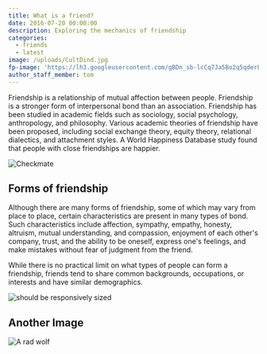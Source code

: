 ```yaml
---
title: What is a friend?
date: 2016-07-20 00:00:00
description: Exploring the mechanics of friendship
categories:
  - friends
  - latest
image: /uploads/CultDind.jpg
fp-image: 'https://lh3.googleusercontent.com/gBDn_sb-lcCq7Ja5Bo2q5qder8cy212OP9DUJLbYxCiKdcPE8QHhsXcPtezFyziLjf9itxJAkiOPLmM=w1680-h1050-rw-no'
author_staff_member: tom
---
```



Friendship is a relationship of mutual affection between people. Friendship is a stronger form of interpersonal bond than an association. Friendship has been studied in academic fields such as sociology, social psychology, anthropology, and philosophy. Various academic theories of friendship have been proposed, including social exchange theory, equity theory, relational dialectics, and attachment styles. A World Happiness Database study found that people with close friendships are happier.

![Checkmate](https://source.unsplash.com/random/1500x1000)

## Forms of friendship

Although there are many forms of friendship, some of which may vary from place to place, certain characteristics are present in many types of bond. Such characteristics include affection, sympathy, empathy, honesty, altruism, mutual understanding, and compassion, enjoyment of each other's company, trust, and the ability to be oneself, express one's feelings, and make mistakes without fear of judgment from the friend.

While there is no practical limit on what types of people can form a friendship, friends tend to share common backgrounds, occupations, or interests and have similar demographics.

<img src="https://res.cloudinary.com/maxgoldhouse/image/upload/w_auto/1390/9i.jpg" sizes="(max-width: 320px) 100vw,(max-width: 730px) 85vw, (max-width: 900px) 66vw, 750px" alt="should be responsively sized"/>

## Another Image

<img src="https://res.cloudinary.com/maxgoldhouse/image/upload/w_320/1390/9i.jpg"
     srcset="https://res.cloudinary.com/maxgoldhouse/image/upload/w_320/1390/9i.jpg?l 1024w, https://res.cloudinary.com/maxgoldhouse/image/upload/w_320/1390/9i.jpg?m 640w, https://res.cloudinary.com/maxgoldhouse/image/upload/w_320/1390/9i.jpg?s 320w"
          alt="A rad wolf">